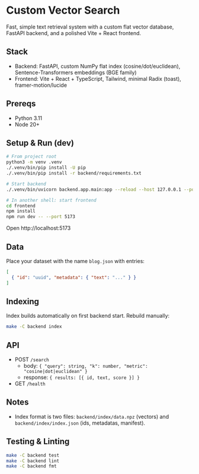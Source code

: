 # Custom Vector Search

Fast, simple text retrieval system with a custom flat vector database, FastAPI backend, and a polished Vite + React frontend.

## Stack
- Backend: FastAPI, custom NumPy flat index (cosine/dot/euclidean), Sentence-Transformers embeddings (BGE family)
- Frontend: Vite + React + TypeScript, Tailwind, minimal Radix (toast), framer-motion/lucide

## Prereqs
- Python 3.11
- Node 20+

## Setup & Run (dev)
```bash
# From project root
python3 -m venv .venv
./.venv/bin/pip install -U pip
./.venv/bin/pip install -r backend/requirements.txt

# Start backend
./.venv/bin/uvicorn backend.app.main:app --reload --host 127.0.0.1 --port 8000

# In another shell: start frontend
cd frontend
npm install
npm run dev -- --port 5173
```

Open http://localhost:5173

## Data
Place your dataset with the name `blog.json` with entries:
```json
[
  { "id": "uuid", "metadata": { "text": "..." } }
]
```

## Indexing
Index builds automatically on first backend start. Rebuild manually:
```bash
make -C backend index
```

## API
- POST `/search`
  - body: `{ "query": string, "k": number, "metric": "cosine|dot|euclidean" }`
  - response: `{ results: [{ id, text, score }] }`
- GET `/health`

## Notes
- Index format is two files: `backend/index/data.npz` (vectors) and `backend/index/index.json` (ids, metadatas, manifest).

## Testing & Linting
```bash
make -C backend test
make -C backend lint
make -C backend fmt
```
